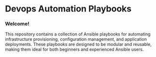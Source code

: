 # Devops Automation Playbooks

### Welcome!
This repository contains a collection of Ansible playbooks for automating infrastructure provisioning, configuration management, and application deployments. These playbooks are designed to be modular and reusable, making them ideal for both beginners and experienced Ansible users.
